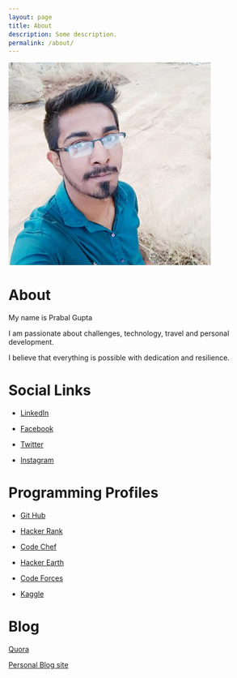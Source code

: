 ```yaml
---
layout: page
title: About
description: Some description.
permalink: /about/
---
```


<img class="img-rounded" src="/assets/img/uploads/profile.png" alt="Prabal Gupta" width="400">

# About
 My name is Prabal Gupta

 I am passionate about challenges, technology, travel and personal development.

I believe that everything is possible with dedication and resilience. 

# Social Links
* [LinkedIn](https://www.linkedin.com/in/prabal-gupta)

* [Facebook](https://www.facebook.com/prabalgupt)

* [Twitter](https://twitter.com/PrabalG21258113)

* [Instagram](https://www.instagram.com/karma__the_only_truth)

# Programming Profiles
* [Git Hub](https://github.com/prabalgupta12)

* [Hacker Rank](https://www.hackerrank.com/prabalgupta4343)

* [Code Chef](https://www.codechef.com/users/prabalgupta)

* [Hacker Earth](https://www.hackerearth.com/@prabalgupta)

* [Code Forces](http://codeforces.com/profile/prabalgupta4343)

* [Kaggle](https://www.kaggle.com/prabalgupta5)

# Blog
[Quora](https://www.quora.com/profile/Prabal-Gupta-21)

[Personal Blog site](https://prabalgupta12.github.io/)